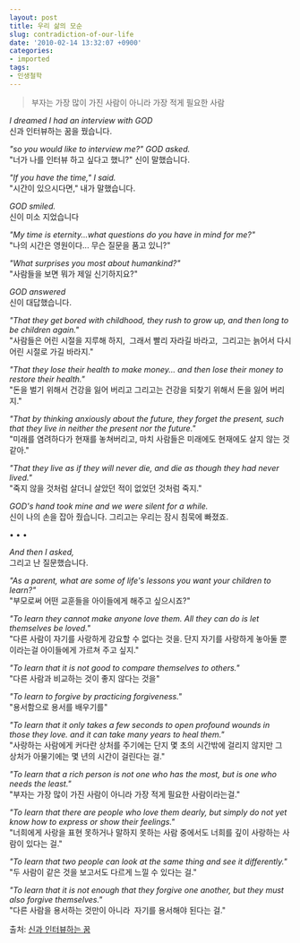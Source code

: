 ```yaml
---
layout: post
title: 우리 삶의 모순
slug: contradiction-of-our-life
date: '2010-02-14 13:32:07 +0900'
categories:
- imported
tags:
- 인생철학
---
```


> 부자는 가장 많이 가진 사람이 아니라 가장 적게 필요한 사람

*I dreamed I had an interview with GOD*  
신과 인터뷰하는 꿈을 꿨습니다.

<!--more-->

*"so you would like to interview me?" GOD asked.*   
"너가 나를 인터뷰 하고 싶다고 했니?" 신이 말했습니다. 

*"If you have the time," I said.*  
"시간이 있으시다면," 내가 말했습니다.

*GOD smiled.*  
신이 미소 지었습니다

*"My time is eternity...what questions do you have in mind for me?"*   
"나의 시간은 영원이다... 무슨 질문을 품고 있니?"

*"What surprises you most about humankind?"*  
"사람들을 보면 뭐가 제일 신기하지요?"

*GOD answered*  
신이 대답했습니다.

*"That they get bored with childhood, they rush to grow up, and then long to be children again."*   
"사람들은 어린 시절을 지루해 하지,  그래서 빨리 자라길 바라고,  그리고는 늙어서 다시 어린 시절로 가길 바라지."

*"That they lose their health to make money... and then lose their money to restore their health."*   
"돈을 벌기 위해서 건강을 잃어 버리고 그리고는 건강을 되찾기 위해서 돈을 잃어 버리지."

*"That by thinking anxiously about the future, they forget the present, such that they live in neither the present nor the future."*  
"미래를 염려하다가 현재를 놓쳐버리고, 마치 사람들은 미래에도 현재에도 살지 않는 것 같아."

*"That they live as if they will never die, and die as though they had never lived."*  
"죽지 않을 것처럼 살더니 살았던 적이 없었던 것처럼 죽지."

*GOD's hand took mine and we were silent for a while.*   
신이 나의 손을 잡아 줬습니다. 그리고는 우리는 잠시 침묵에 빠졌죠.

<div class="spacer">• • •</div>

*And then I asked,*  
그리고 난 질문했습니다.

*"As a parent, what are some of life's lessons you want your children to learn?"*   
"부모로써 어떤 교훈들을 아이들에게 해주고 싶으시죠?"

*"To learn they cannot make anyone love them. All they can do is let themselves be loved."*  
"다른 사람이 자기를 사랑하게 강요할 수 없다는 것을. 단지 자기를 사랑하게 놓아둘 뿐이라는걸 아이들에게 가르쳐 주고 싶지."

*"To learn that it is not good to compare themselves to others."*   
"다른 사람과 비교하는 것이 좋지 않다는 것을"

*"To learn to forgive by practicing forgiveness."*  
"용서함으로 용서를 배우기를"

*"To learn that it only takes a few seconds to open profound wounds in those they love. and it can take many years to heal them."*   
"사랑하는 사람에게 커다란 상처를 주기에는 단지 몇 초의 시간밖에 걸리지 않지만 그 상처가 아물기에는 몇 년의 시간이 걸린다는 걸."

*"To learn that a rich person is not one who has the most, but is one who needs the least."*  
"부자는 가장 많이 가진 사람이 아니라 가장 적게 필요한 사람이라는걸."

*"To learn that there are people who love them dearly, but simply do not yet know how to express or show their feelings."*  
"너희에게 사랑을 표현 못하거나 말하지 못하는 사람 중에서도 너희를 깊이 사랑하는 사람이 있다는 걸."

*"To learn that two people can look at the same thing and see it differently."*   
"두 사람이 같은 것을 보고서도 다르게 느낄 수 있다는 걸."

*"To learn that it is not enough that they forgive one another, but they must also forgive themselves."*  
"다른 사람을 용서하는 것만이 아니라  자기를 용서해야 된다는 걸."

출처: [신과 인터뷰하는 꿈](http://blog.naver.com/truefan/120098551065)
